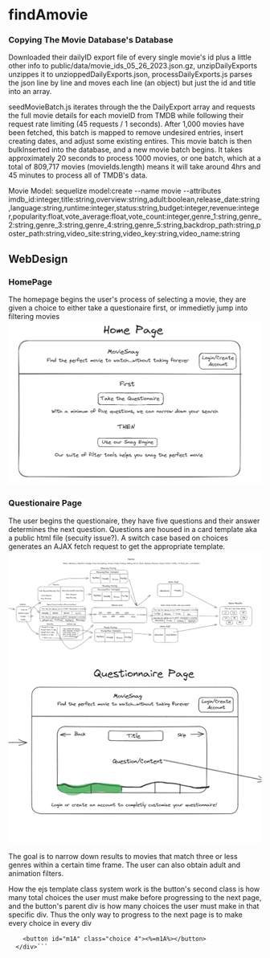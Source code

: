 # findAmovie

### Copying The Movie Database's Database

Downloaded their dailyID export file of every single movie's id plus a little other info to public/data/movie_ids_05_26_2023.json.gz, unzipDailyExports unzippes it to unzioppedDailyExports.json, processDailyExports.js parses the json line by line and moves each line (an object) but just the id and title into an array.

seedMovieBatch.js iterates through the the DailyExport array and requests the full movie details for each movieID from TMDB while following their request rate limiting (45 requests / 1 seconds). After 1,000 movies have been fetched, this batch is mapped to remove undesired entries, insert creating dates, and adjust some existing entires. This movie batch is then bulkInserted into the database, and a new movie batch begins. It takes approximately 20 seconds to process 1000 movies, or one batch, which at a total of 809,717 movies (movieIds.length) means it will take around 4hrs and 45 minutes to process all of TMDB's data.

Movie Model:
sequelize model:create --name movie --attributes imdb_id:integer,title:string,overview:string,adult:boolean,release_date:string,language:string,runtime:integer,status:string,budget:integer,revenue:integer,popularity:float,vote_average:float,vote_count:integer,genre_1:string,genre_2:string,genre_3:string,genre_4:string,genre_5:string,backdrop_path:string,poster_path:string,video_site:string,video_key:string,video_name:string

## WebDesign

### HomePage

The homepage begins the user's process of selecting a movie, they are given a choice to either take a questionaire first, or immedietly jump into filtering movies
![image info](./public/images/Home%20Page%20--%20Design%202.png)

### Questionaire Page

The user begins the questionaire, they have five questions and their answer determines the next question. Questions are housed in a card template aka a public html file (secuity issue?). A switch case based on choices generates an AJAX fetch request to get the appropriate template.
![image info](./public/images/Questionaire_Cards.png)
![image info](./public/images/Questionaire_Page.png)

The goal is to narrow down results to movies that match three or less genres within a certain time frame. The user can also obtain adult and animation filters.

How the ejs template class system work is the button's second class is how many total choices the user must make before progressing to the next page, and the button's parent div is how many choices the user must make in that specific div. Thus the only way to progress to the next page is to make every choice in every div

````<div class="pick2 2">
    <button id="m1A" class="choice 4"><%=m1A%></button>
  </div>```
````

